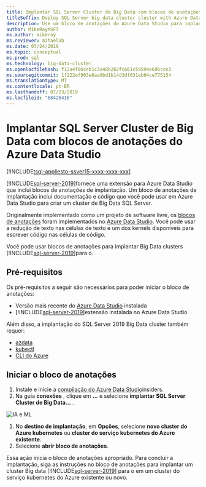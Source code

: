 ```yaml
---
title: Implantar SQL Server Cluster de Big Data com blocos de anotações do Azure Data Studio
titleSuffix: Deploy SQL Server big data cluster cluster with Azure Data Studio notebooks
description: Use um bloco de anotações do Azure Data Studio para implantar um cluster Big Data.
author: MikeRayMSFT
ms.author: mikeray
ms.reviewer: mihaelab
ms.date: 07/24/2019
ms.topic: conceptual
ms.prod: sql
ms.technology: big-data-cluster
ms.openlocfilehash: f12a4f06ceb1c3a48b2b2fc661c59594e6d6cce3
ms.sourcegitcommit: 1f222ef903e6aa0bd1b14d3df031eb04ce775154
ms.translationtype: MT
ms.contentlocale: pt-BR
ms.lasthandoff: 07/23/2019
ms.locfileid: "68426416"
---
```

# <a name="deploy-sql-server-big-data-cluster-with-azure-data-studio-notebooks"></a>Implantar SQL Server Cluster de Big Data com blocos de anotações do Azure Data Studio

[!INCLUDE[tsql-appliesto-ssver15-xxxx-xxxx-xxx](../includes/tsql-appliesto-ssver15-xxxx-xxxx-xxx.md)]

[!INCLUDE[sql-server-2019](../includes/sssqlv15-md.md)]fornece uma extensão para Azure Data Studio que inclui blocos de anotações de implantação. Um bloco de anotações de implantação inclui documentação e código que você pode usar em Azure Data Studio para criar um cluster de Big Data SQL Server. 

Originalmente implementado como um projeto de software livre, os [blocos de anotações](notebooks-guidance.md) foram implementados no [Azure Data Studio](http://docs.microsoft.com/sql/azure-data-studio/download). Você pode usar a redução de texto nas células de texto e um dos kernels disponíveis para escrever código nas células de código.

Você pode usar blocos de anotações para implantar Big Data clusters [!INCLUDE[sql-server-2019](../includes/sssqlv15-md.md)]para o.

## <a name="prerequisites"></a>Pré-requisitos
Os pré-requisitos a seguir são necessários para poder iniciar o bloco de anotações:

* Versão mais recente do [Azure Data Studio](http://docs.microsoft.com/sql/azure-data-studio/download) instalada
* [!INCLUDE[sql-server-2019](../includes/sssqlv15-md.md)]extensão instalada no Azure Data Studio

Além disso, a implantação do SQL Server 2019 Big Data cluster também requer:

* [azdata](deploy-install-azdata.md)
* [kubectl](https://kubernetes.io/docs/tasks/tools/install-kubectl/#install-kubectl-binary-using-native-package-management)
* [CLI do Azure](/cli/azure/install-azure-cli)

## <a name="launch-the-notebook"></a>Iniciar o bloco de anotações

1. Instale e inicie a [compilação do Azure Data Studio](https://github.com/microsoft/azuredatastudio#try-out-the-latest-insiders-build-from-master)insiders.
1.  Na guia **conexões** , clique em **...** e selecione **implantar SQL Server Cluster de Big Data...** .

   ![IA e ML](media/deploy-notebooks/deploy-notebooks-1.png)

1. No **destino de implantação**, em **Opções**, selecione **novo cluster do Azure kubernetes** ou **cluster do serviço kubernetes do Azure existente**.
1. Selecione **abrir bloco de anotações**.

Essa ação inicia o bloco de anotações apropriado. Para concluir a implantação, siga as instruções no bloco de anotações para implantar um cluster Big data [!INCLUDE[sql-server-2019](../includes/sssqlv15-md.md)] para o em um cluster do serviço kubernetes do Azure existente ou novo.
